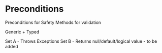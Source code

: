 # Preconditions
Preconditions for Safety
Methods for validation

Generic + Typed

Set A - Throws Exceptions
Set B - Returns null/default/logical value - to be added
